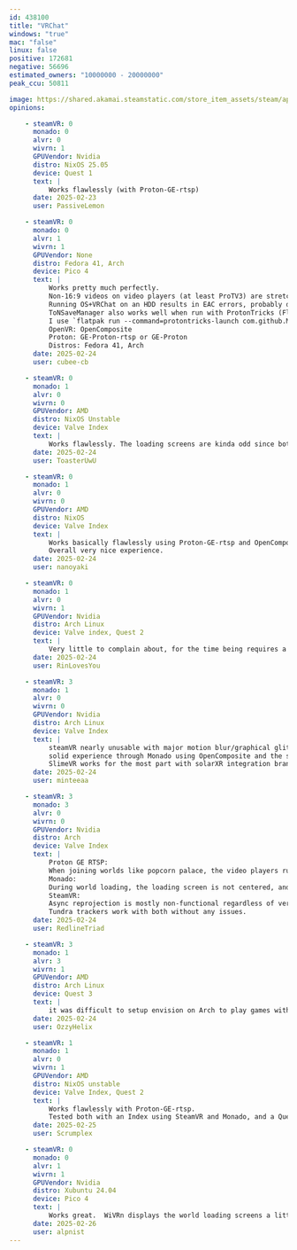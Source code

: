 ```yaml
---
id: 438100
title: "VRChat"
windows: "true"
mac: "false"
linux: false
positive: 172681
negative: 56696
estimated_owners: "10000000 - 20000000"
peak_ccu: 50811

image: https://shared.akamai.steamstatic.com/store_item_assets/steam/apps/438100/header.jpg?t=1729272027
opinions:

    - steamVR: 0
      monado: 0
      alvr: 0
      wivrn: 1
      GPUVendor: Nvidia
      distro: NixOS 25.05
      device: Quest 1
      text: |
          Works flawlessly (with Proton-GE-rtsp)
      date: 2025-02-23
      user: PassiveLemon

    - steamVR: 0
      monado: 0
      alvr: 1
      wivrn: 1
      GPUVendor: None
      distro: Fedora 41, Arch
      device: Pico 4
      text: |
          Works pretty much perfectly.
          Non-16:9 videos on video players (at least ProTV3) are stretched, while on Windows they are letterboxed. Not sure if this is a Unity issue.
          Running OS+VRChat on an HDD results in EAC errors, probably due to a speed bottleneck. Moving to an SSD resolved it for me.
          ToNSaveManager also works well when run with ProtonTricks (FlatPak `com.github.Matoking.protontricks`) in the VRChat prefix. (May need to set flatpak permissions to allow it access to the `ToNSaveManager.exe`)
          I use `flatpak run --command=protontricks-launch com.github.Matoking.protontricks --appid 438100 ./ToNSaveManager.exe` to run it, plus `notify-send` to tell me when my launch script runs (since it takes a while to launch) and if it stops.
          OpenVR: OpenComposite
          Proton: GE-Proton-rtsp or GE-Proton
          Distros: Fedora 41, Arch
      date: 2025-02-24
      user: cubee-cb

    - steamVR: 0
      monado: 1
      alvr: 0
      wivrn: 0
      GPUVendor: AMD
      distro: NixOS Unstable
      device: Valve Index
      text: |
          Works flawlessly. The loading screens are kinda odd since both the "Loading" text and preview image are just of to the side stacked on top of each other and not angled right, but it doesnt affect anything at all, you can still read if its loading or connecting, you can still play the Game just fine. It just looks kinda odd.
      date: 2025-02-24
      user: ToasterUwU

    - steamVR: 0
      monado: 1
      alvr: 0
      wivrn: 0
      GPUVendor: AMD
      distro: NixOS
      device: Valve Index
      text: |
          Works basically flawlessly using Proton-GE-rtsp and OpenComposite. Haven't tried XRizer much, but from my usage it's seemed flawless for me. Documentation for setup on NixOS is pretty good, too. Nixpkgs overlays such as nixpkgs-xr for nightly builds of XR packages like Monado, Wlx-Overlay-s, Wayvr-Dashboard and others exist and makes it feel truly cutting edge. Performance is excellent with AMD only hardware 7900XTX and 5800x3D. Video players cause performance dips, but that's to be expected. Assuming 60fps, it will probably dip by about 10fps when looking at it or when it's active. FBT works flawlessly as long as STEAMVR_LH_ENABLE is set in the Monado environment.
          Overall very nice experience.
      date: 2025-02-24
      user: nanoyaki

    - steamVR: 0
      monado: 1
      alvr: 0
      wivrn: 1
      GPUVendor: Nvidia
      distro: Arch Linux
      device: Valve index, Quest 2
      text: |
          Very little to complain about, for the time being requires a [Custom Proton Version](https://github.com/SpookySkeletons/proton-ge-rtsp) for proper video player and live stream support 
      date: 2025-02-24
      user: RinLovesYou

    - steamVR: 3
      monado: 1
      alvr: 0
      wivrn: 0
      GPUVendor: Nvidia
      distro: Arch Linux
      device: Valve Index
      text: |
          steamVR nearly unusable with major motion blur/graphical glitches at higher refresh rates, playable if there's really no other option
          solid experience through Monado using OpenComposite and the steamVR Lighthouse driver and wlx-overlay-s, comparable to and in some situations outperforms windows - use GE-Proton-RTSP for proper fixes relating to video players
          SlimeVR works for the most part with solarXR integration branch built using Envision, and alternatively works well using OSC
      date: 2025-02-24
      user: minteeaa

    - steamVR: 3
      monado: 3
      alvr: 0
      wivrn: 0
      GPUVendor: Nvidia
      distro: Arch
      device: Valve Index
      text: |
          Proton GE RTSP:
          When joining worlds like popcorn palace, the video players run at fast-forward speed until they catch up, however the audio and video is never correctly synced even after it catches up.
          Monado:
          During world loading, the loading screen is not centered, and has a strange white border, and you can sometimes also see some hints of the loading world.
          SteamVR:
          Async reprojection is mostly non-functional regardless of version which makes sustaining high FPS incredibly important, and you also have constant double images while moving head.
          Tundra trackers work with both without any issues.
      date: 2025-02-24
      user: RedlineTriad

    - steamVR: 3
      monado: 1
      alvr: 3
      wivrn: 1
      GPUVendor: AMD
      distro: Arch Linux
      device: Quest 3
      text: |
          it was difficult to setup envision on Arch to play games with WiVRn but after discovering that I had a 4 year old pipewire config and removed it. things ran more smoothly. VRChat when a video player in the world will micro stutter terribly with SteamVR/ALVR and under envison/WiVRn it works perfectly fine
      date: 2025-02-24
      user: OzzyHelix

    - steamVR: 1
      monado: 1
      alvr: 0
      wivrn: 1
      GPUVendor: AMD
      distro: NixOS unstable
      device: Valve Index, Quest 2
      text: |
          Works flawlessly with Proton-GE-rtsp.
          Tested both with an Index using SteamVR and Monado, and a Quest 2 with WiVRn.
      date: 2025-02-25
      user: Scrumplex

    - steamVR: 0
      monado: 0
      alvr: 1
      wivrn: 1
      GPUVendor: Nvidia
      distro: Xubuntu 24.04
      device: Pico 4
      text: |
          Works great.  WiVRn displays the world loading screens a little weird but everything works as it is supposed to. 
      date: 2025-02-26
      user: alpnist
---
```

